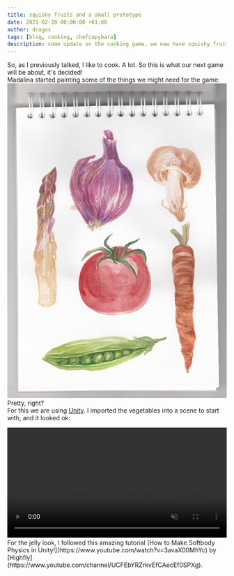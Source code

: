 ```yaml
---
title: squishy fruits and a small prototype
date: 2021-02-28 00:00:00 +01:00
author: dragos
tags: [blog, cooking, chefcapybara]
description: some update on the cooking game. we now have squishy fruits and a small prototype
---
```


So, as I previously talked, I like to cook. A lot. So this is what our next game will be about, it's decided!
<br />
Madalina started painting some of the things we might need for the game:
![Vegetables Scan](/assets/img/squishy-fruits/scan.jpg)
<br />
Pretty, right?
<br />
For this we are using [Unity](https://unity.com/). I imported the vegetables into a scene to start with, and it looked ok:

<video width="100%" controls="controls" muted autoplay loop>
  <source src="/assets/mp4/squishy-fruits/jelly-look.mp4" type="video/mp4">
</video>

<br />
For the jelly look, I followed this amazing tutorial [How to Make Softbody Physics in Unity!](https://www.youtube.com/watch?v=3avaX00MhYc) by [Highfly](https://www.youtube.com/channel/UCFEbYRZrkvEfCAecEf0SPXg).